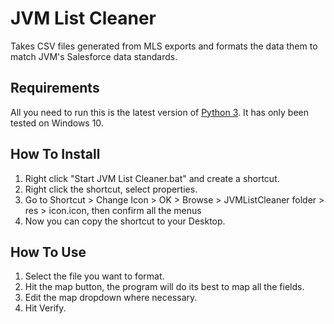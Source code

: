 # JVM List Cleaner
Takes CSV files generated from MLS exports and formats the data them to match JVM's Salesforce data standards.

## Requirements
All you need to run this is the latest version of [Python 3](https://www.python.org/downloads/). It has only been tested on Windows 10.

## How To Install
1. Right click "Start JVM List Cleaner.bat" and create a shortcut.
2. Right click the shortcut, select properties.
3. Go to Shortcut > Change Icon > OK > Browse > JVMListCleaner folder > res > icon.icon, then confirm all the menus
4. Now you can copy the shortcut to your Desktop.

## How To Use
1. Select the file you want to format.
2. Hit the map button, the program will do its best to map all the fields.
3. Edit the map dropdown where necessary.
4. Hit Verify.
